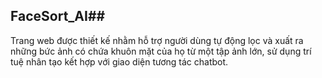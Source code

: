 ## FaceSort_AI##
Trang web được thiết kế nhằm hỗ trợ người dùng tự động lọc và xuất ra những bức ảnh có chứa khuôn mặt của họ từ một tập ảnh lớn, sử dụng trí tuệ nhân tạo kết hợp với giao diện tương tác chatbot.
